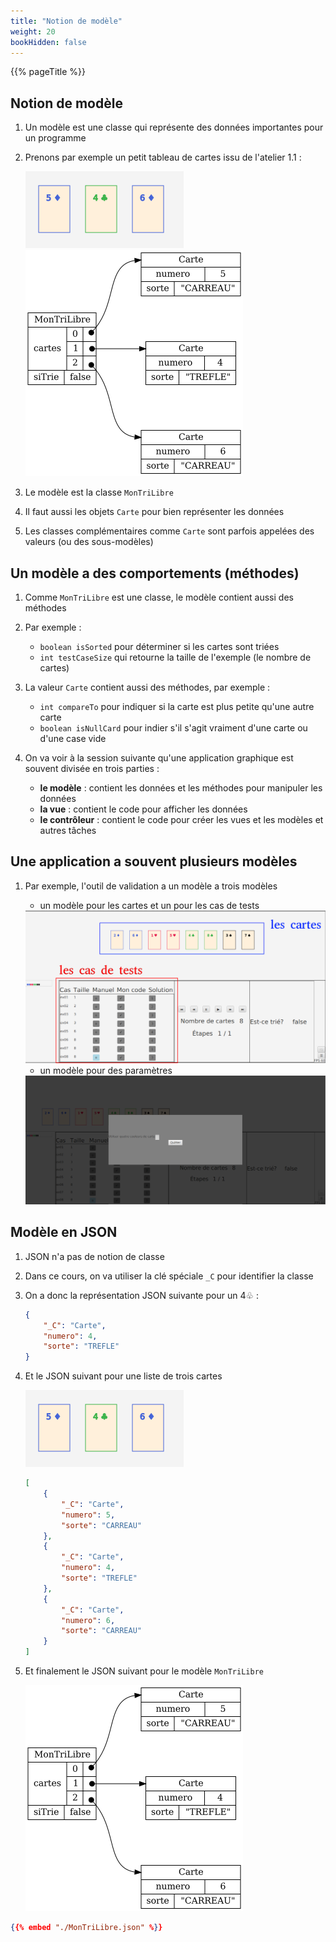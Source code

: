 ```yaml
---
title: "Notion de modèle"
weight: 20
bookHidden: false
---
```



{{% pageTitle %}}


## Notion de modèle

1. Un modèle est une classe qui représente des données importantes pour un programme

1. Prenons par exemple un petit tableau de cartes issu de l'atelier 1.1&nbsp;:

    <img class="small-figure" src="MonTriLibre_cartes.png" />

    <img class="small-figure" src="MonTriLibre.png" />


1. Le modèle est la classe `MonTriLibre`

1. Il faut aussi les objets `Carte` pour bien représenter les données

1. Les classes complémentaires comme `Carte` sont parfois appelées des valeurs (ou des sous-modèles)

## Un modèle a des comportements (méthodes)

1. Comme `MonTriLibre` est une classe, le modèle contient aussi des méthodes

1. Par exemple&nbsp;:

    * `boolean isSorted` pour déterminer si les cartes sont triées
    * `int testCaseSize` qui retourne la taille de l'exemple (le nombre de cartes)

1. La valeur `Carte` contient aussi des méthodes, par exemple&nbsp;:

    * `int compareTo` pour indiquer si la carte est plus petite qu'une autre carte
    * `boolean isNullCard` pour indier s'il s'agit vraiment d'une carte ou d'une case vide

1. On va voir à la session suivante qu'une application graphique est souvent divisée en trois parties&nbsp;:

    * **le modèle**&nbsp;: contient les données et les méthodes pour manipuler les données
    * **la vue**&nbsp;: contient le code pour afficher les données
    * **le contrôleur**&nbsp;: contient le code pour créer les vues et les modèles et autres tâches


## Une application a souvent plusieurs modèles


1. Par exemple, l'outil de validation a un modèle a trois modèles


    * un modèle pour les cartes et un pour les cas de tests

    <img class="small-figure" src="outil01.png" />

    * un modèle pour des paramètres

    <img class="small-figure" src="outil02.png" />



## Modèle en JSON


1. JSON n'a pas de notion de classe

1. Dans ce cours, on va utiliser la clé spéciale `_C` pour identifier la classe

1. On a donc la représentation JSON suivante pour un 4♧&nbsp;:

    ```json
    {
        "_C": "Carte",
        "numero": 4,
        "sorte": "TREFLE"
    }
    ```

1. Et le JSON suivant pour une liste de trois cartes


    <img class="small-figure" src="MonTriLibre_cartes.png" />

    ```json
    [
        {
            "_C": "Carte",
            "numero": 5,
            "sorte": "CARREAU"
        },
        {
            "_C": "Carte",
            "numero": 4,
            "sorte": "TREFLE"
        },
        {
            "_C": "Carte",
            "numero": 6,
            "sorte": "CARREAU"
        }
    ]
    ```


1. Et finalement le JSON suivant pour le modèle `MonTriLibre`


    <img class="small-figure" src="MonTriLibre.png" />

```json
{{% embed "./MonTriLibre.json" %}}
```




